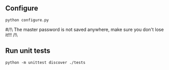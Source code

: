 ## Configure
```
python configure.py
```
#/!\ The master password is not saved anywhere, make sure you don't lose it!!! /!\
## Run unit tests
```
python -m unittest discover ./tests
```
